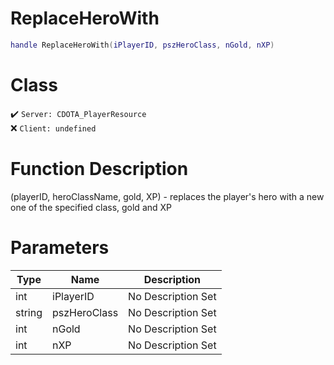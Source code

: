 # ReplaceHeroWith
```lua
handle ReplaceHeroWith(iPlayerID, pszHeroClass, nGold, nXP)
```
# Class
✔️ `Server: CDOTA_PlayerResource`  
❌ `Client: undefined`  

# Function Description
(playerID, heroClassName, gold, XP) - replaces the player's hero with a new one of the specified class, gold and XP
# Parameters
Type|Name|Description
--|--|--
int|iPlayerID|No Description Set
string|pszHeroClass|No Description Set
int|nGold|No Description Set
int|nXP|No Description Set
